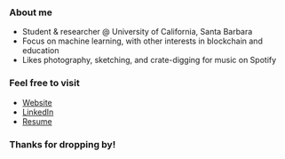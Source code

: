 ### About me
  - Student & researcher @ University of California, Santa Barbara
  - Focus on machine learning, with other interests in blockchain and education
  - Likes photography, sketching, and crate-digging for music on Spotify
### Feel free to visit
  - [Website](https://nullmiso.github.io/site)
  - [LinkedIn](www.linkedin.com/in/andrewyu6581)
  - [Resume](https://www.dropbox.com/scl/fi/qvzeob7as84nf0ziem813/andrewyuresume.pdf)
### Thanks for dropping by!
